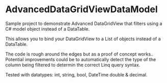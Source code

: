 # AdvancedDataGridViewDataModel
Sample project to demonstrate Advanced DataGridView that filters using a C# model object instead of a DataTable.

This allows you to bind your DataGridView to a List of objects instead of a DataTable.

The code is rough around the edges but as a proof of concept works.. Potential improvements could be to automatically detect the type of the column being filtered to determin the correct Linq query syntax.

Tested with datatypes: int, string, bool, DateTime double & decimal.

